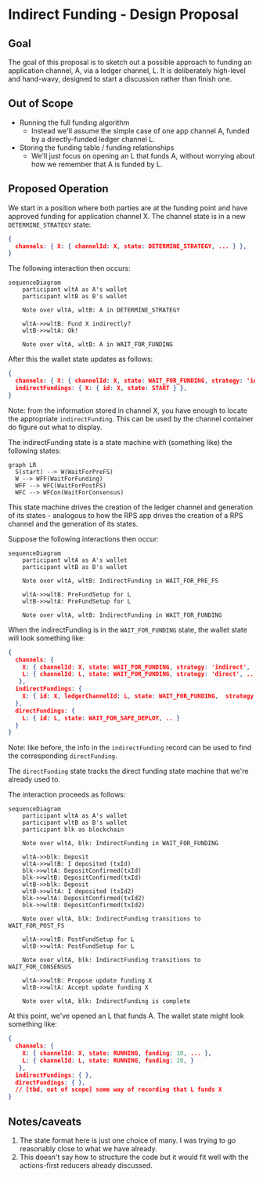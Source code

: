 # Indirect Funding - Design Proposal

## Goal

The goal of this proposal is to sketch out a possible approach to funding an application channel, A, via a ledger channel, L. 
It is deliberately high-level and hand-wavy, designed to start a discussion rather than finish one.


## Out of Scope

* Running the full funding algorithm
  * Instead we'll assume the simple case of one app channel A, funded by a directly-funded ledger channel L.
* Storing the funding table / funding relationships
  * We'll just focus on opening an L that funds A, without worrying about how we remember that A is funded by L.


## Proposed Operation

We start in a position where both parties are at the funding point and have approved funding for application channel X. The channel state is in a new `DETERMINE_STRATEGY` state:
```json
{
  channels: { X: { channelId: X, state: DETERMINE_STRATEGY, ... } },
}
```
The following interaction then occurs:
```mermaid
sequenceDiagram
    participant wltA as A's wallet
    participant wltB as B's wallet

    Note over wltA, wltB: A in DETERMINE_STRATEGY

    wltA->>wltB: Fund X indirectly?
    wltB->>wltA: Ok!

    Note over wltA, wltB: A in WAIT_FOR_FUNDING
```
After this the wallet state updates as follows:
```json
{
  channels: { X: { channelId: X, state: WAIT_FOR_FUNDING, strategy: 'indirect', ... } },
  indirectFundings: { X: { id: X, state: START } },
}
```
Note: from the information stored in channel X, you have enough to locate the appropriate `indirectFunding`.
This can be used by the channel container do figure out what to display.

The indirectFunding state is a state machine with (something like) the following states:
```mermaid
graph LR
  S(start) --> W(WaitForPreFS)
  W --> WFF(WaitForFunding)
  WFF --> WFC(WaitForPostFS)
  WFC --> WFCon(WaitForConsensus)
```
This state machine drives the creation of the ledger channel and generation of its states - 
analogous to how the RPS app drives the creation of a RPS channel and the generation of its states.

Suppose the following interactions then occur:

```mermaid
sequenceDiagram
    participant wltA as A's wallet
    participant wltB as B's wallet

    Note over wltA, wltB: IndirectFunding in WAIT_FOR_PRE_FS

    wltA->>wltB: PreFundSetup for L
    wltB->>wltA: PreFundSetup for L

    Note over wltA, wltB: IndirectFunding in WAIT_FOR_FUNDING
```

When the indirectFunding is in the `WAIT_FOR_FUNDING` state, the wallet state will look something like:
```json
{
  channels: {
    X: { channelId: X, state: WAIT_FOR_FUNDING, strategy: 'indirect', ... },
    L: { channelId: L, state: WAIT_FOR_FUNDING, strategy: 'direct', ... }
   },
  indirectFundings: {
    X: { id: X, ledgerChannelId: L, state: WAIT_FOR_FUNDING,  strategy: 'direct', .. }
  },
  directFundings: {
    L: { id: L, state: WAIT_FOR_SAFE_DEPLOY, .. }
  }
}
```
Note: like before, the info in the `indirectFunding` record can be used to find the corresponding `directFunding`.

The `directFunding` state tracks the direct funding state machine that we're already used to.

The interaction proceeds as follows:
```mermaid
sequenceDiagram
    participant wltA as A's wallet
    participant wltB as B's wallet
    participant blk as blockchain

    Note over wltA, blk: IndirectFunding in WAIT_FOR_FUNDING

    wltA->>blk: Deposit
    wltA->>wltB: I deposited (txId)
    blk->>wltA: DepositConfirmed(txId)
    blk->>wltB: DepositConfirmed(txId)
    wltB->>blk: Deposit
    wltB->>wltA: I deposited (txId2)
    blk->>wltA: DepositConfirmed(txId2)
    blk->>wltB: DepositConfirmed(txId2)

    Note over wltA, blk: IndirectFunding transitions to WAIT_FOR_POST_FS

    wltA->>wltB: PostFundSetup for L
    wltB->>wltA: PostFundSetup for L

    Note over wltA, blk: IndirectFunding transitions to WAIT_FOR_CONSENSUS

    wltA->>wltB: Propose update funding X
    wltB->>wltA: Accept update funding X

    Note over wltA, blk: IndirectFunding is complete 

```

At this point, we've opened an L that funds A. The wallet state might look something like:
```json
{
  channels: {
    X: { channelId: X, state: RUNNING, funding: 10, ... },
    L: { channelId: L, state: RUNNING, funding: 20, }
   },
  indirectFundings: { },
  directFundings: { },
  // [tbd, out of scope] some way of recording that L funds X
}
```

## Notes/caveats

1. The state format here is just one choice of many. I was trying to go reasonably close to what we have already.
2. This doesn't say how to structure the code but it would fit well with the actions-first reducers already discussed.
